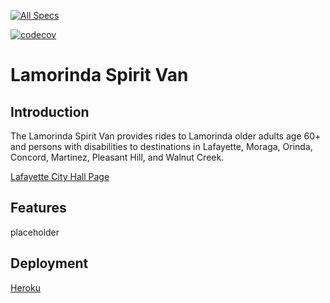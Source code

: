 [![All Specs](https://github.com/cs169/lamorinda-spirit-van/actions/workflows/ci.yml/badge.svg)](https://github.com/cs169/lamorinda-spirit-van/actions/workflows/ci.yml)

[![codecov](https://codecov.io/gh/cs169/lamorinda-spirit-van/graph/badge.svg?token=)](https://codecov.io/gh/cs169/lamorinda-spirit-van)
# Lamorinda Spirit Van
## Introduction
The Lamorinda Spirit Van provides rides to Lamorinda older adults age 60+ and persons with disabilities to destinations in Lafayette, Moraga, Orinda, Concord, Martinez, Pleasant Hill, and Walnut Creek.

[Lafayette City Hall Page](https://www.lovelafayette.org/city-hall/city-departments/parks-trails-recreation/senior-services/lamorinda-spirit-van)

## Features
placeholder

## Deployment
[Heroku](https://sp25-01-lamorinda-47bdcb4ecf96.herokuapp.com)
